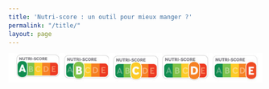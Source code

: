 ```yaml
--- 
title: 'Nutri-score : un outil pour mieux manger ?'
permalink: "/title/"
layout: page
--- 
```


![screenshot](declinaison-logo-nutriscore.jpg)

